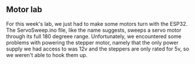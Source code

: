 ## Motor lab

For this week's lab, we just had to make some motors turn with the ESP32. The ServoSweep.ino file, like the name suggests, sweeps a servo motor through its full 180 degreee range. Unfortunately, we encountered some problems with powering the stepper motor, namely that the only power supply we had access to was 12v and the steppers are only rated for 5v, so we weren't able to hook them up.
